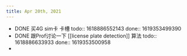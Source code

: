 ```yaml
---
title: Apr 20th, 2021
---
```


- DONE 买4G sim卡 卡槽
  todo:: 1618886552143
  done:: 1619353499390
- DONE 跟Prof讨论一下 [[license plate detection]] 算法
  todo:: 1618886633933
  done:: 1619353500958
-
